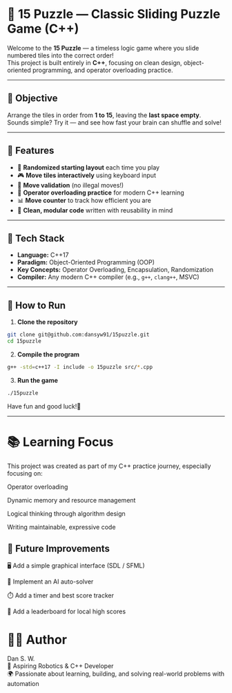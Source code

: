 # 🧩 15 Puzzle — Classic Sliding Puzzle Game (C++)

Welcome to the **15 Puzzle** — a timeless logic game where you slide numbered tiles into the correct order!  
This project is built entirely in **C++**, focusing on clean design, object-oriented programming, and operator overloading practice.

---

## 🎯 Objective

Arrange the tiles in order from **1 to 15**, leaving the **last space empty**.  
Sounds simple? Try it — and see how fast your brain can shuffle and solve!

---

## 🧠 Features

- 🧮 **Randomized starting layout** each time you play  
- 🎮 **Move tiles interactively** using keyboard input  
- 🚫 **Move validation** (no illegal moves!)  
- 🔄 **Operator overloading practice** for modern C++ learning  
- 📊 **Move counter** to track how efficient you are  
- 💾 **Clean, modular code** written with reusability in mind  

---

## 🧰 Tech Stack

- **Language:** C++17  
- **Paradigm:** Object-Oriented Programming (OOP)  
- **Key Concepts:** Operator Overloading, Encapsulation, Randomization  
- **Compiler:** Any modern C++ compiler (e.g., `g++`, `clang++`, MSVC)

---

## 🚀 How to Run

1. **Clone the repository**  
```bash  
git clone git@github.com:dansyw91/15puzzle.git  
cd 15puzzle
```

2. **Compile the program**  
```bash
g++ -std=c++17 -I include -o 15puzzle src/*.cpp
```

3. **Run the game**  
```bash
./15puzzle
```

Have fun and good luck!🤪  
  
---

# 📚 Learning Focus  
This project was created as part of my C++ practice journey, especially focusing on:

Operator overloading

Dynamic memory and resource management

Logical thinking through algorithm design

Writing maintainable, expressive code

## 🌟 Future Improvements  

🖥️ Add a simple graphical interface (SDL / SFML)

🧮 Implement an AI auto-solver

⏱️ Add a timer and best score tracker

💬 Add a leaderboard for local high scores

# 👨‍💻 Author  
Dan S. W.  
💼 Aspiring Robotics & C++ Developer  
🌍 Passionate about learning, building, and solving real-world problems with automation
